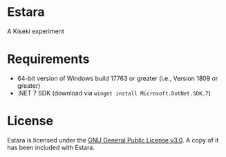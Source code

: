 # Estara
A Kiseki experiment

# Requirements
- 64-bit version of Windows build 17763 or greater (i.e., Version 1809 or greater)
- .NET 7 SDK (download via `winget install Microsoft.DotNet.SDK.7`)

# License
Estara is licensed under the [GNU General Public License v3.0](https://www.gnu.org/licenses/gpl-3.0.txt). A copy of it has been included with Estara.